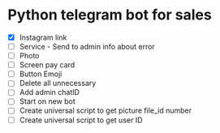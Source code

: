 # Python telegram bot for sales
- [x] Instagram link
- [ ] Service - Send to admin info about error
- [ ] Photo
- [ ] Screen pay card
- [ ] Button Emoji
- [ ] Delete all unnecessary
- [ ] Add admin chatID
- [ ] Start on new bot
- [ ] Create universal script to get picture file_id number
- [ ] Create universal script to get user ID
